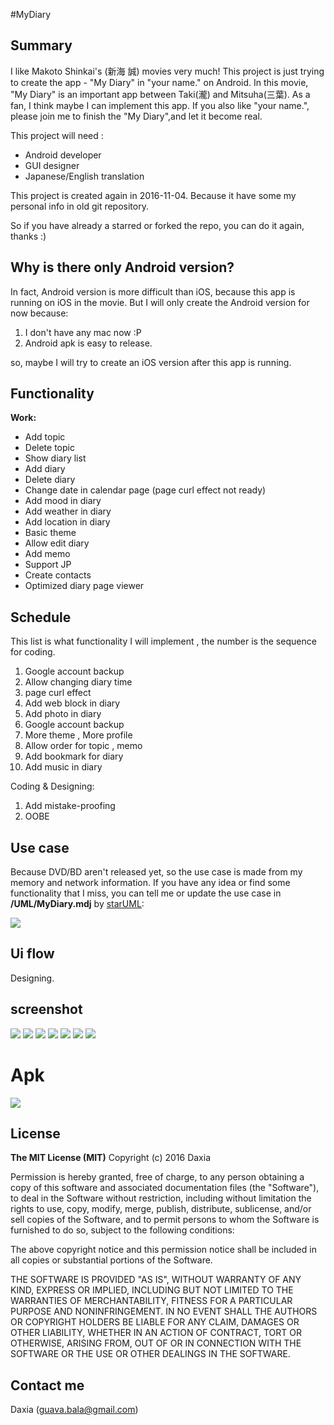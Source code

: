 #MyDiary 

## Summary

I like Makoto Shinkai's (新海 誠) movies very much! This project is just trying to create the app - "My Diary" in "your name." on Android. In this movie, "My Diary" is an important app between Taki(瀧) and Mitsuha(三葉). As a fan, I think maybe I can implement this app. If you also like "your name.", please join me to finish the "My Diary",and let it become real.

This project will need :
* Android developer
* GUI designer
* Japanese/English translation 

This project is created again in 2016-11-04. Because it have some my personal info in old git repository.

So if you have already a starred or forked the repo,  you can do it again, thanks :)

## Why is there only Android version?

In fact, Android version is more difficult than iOS, because this app is running on iOS in the movie. But I will only create the Android version for now because:

1. I don't have any mac now :P 
2. Android apk is easy to release.

so, maybe I will try to create an iOS version after this app is running.


## Functionality

 **Work:**
* Add topic
* Delete topic
* Show diary list
* Add diary
* Delete diary
* Change date in calendar page (page curl effect not ready)
* Add  mood in diary
* Add  weather in diary 
* Add location in diary
* Basic theme
* Allow edit diary
* Add memo
* Support JP
* Create contacts
* Optimized diary page viewer 

## Schedule

This list is what functionality I will implement , the number is the sequence for coding.

1. Google account backup
2. Allow changing diary time
3. page curl effect
2. Add web block in diary
3. Add photo in diary
4. Google account backup
5. More theme , More profile
6. Allow order for topic , memo
7. Add bookmark for diary
8. Add music in diary

Coding & Designing:

1. Add mistake-proofing
2. OOBE 

## Use case

Because DVD/BD aren't released yet, so the use case is made from my memory and network information. 
If you have any idea or find some functionality that I miss, you can tell me or update the use case in **/UML/MyDiary.mdj**  by [starUML](http://staruml.io/):

![](/screenshot/usercase.png) 


## Ui flow

Designing.

## screenshot

![](/screenshot/s_0.png) 
![](/screenshot/s_1.png) 
![](/screenshot/s_2.png) 
![](/screenshot/s_3.png)
![](/screenshot/s_4.png)
![](/screenshot/s_5.png)
![](/screenshot/s_6.png)


# Apk
[![](/screenshot/google-play-badge.png) ](https://play.google.com/store/apps/details?id=com.kiminonawa.mydiary)


## License

**The MIT License (MIT)**
Copyright (c) 2016 Daxia

Permission is hereby granted, free of charge, to any person obtaining a copy of this software and associated documentation files (the "Software"), to deal in the Software without restriction, including without limitation the rights to use, copy, modify, merge, publish, distribute, sublicense, and/or sell copies of the Software, and to permit persons to whom the Software is furnished to do so, subject to the following conditions:

The above copyright notice and this permission notice shall be included in all copies or substantial portions of the Software.

THE SOFTWARE IS PROVIDED "AS IS", WITHOUT WARRANTY OF ANY KIND, EXPRESS OR IMPLIED, INCLUDING BUT NOT LIMITED TO THE WARRANTIES OF MERCHANTABILITY, FITNESS FOR A PARTICULAR PURPOSE AND NONINFRINGEMENT. IN NO EVENT SHALL THE AUTHORS OR COPYRIGHT HOLDERS BE LIABLE FOR ANY CLAIM, DAMAGES OR OTHER LIABILITY, WHETHER IN AN ACTION OF CONTRACT, TORT OR OTHERWISE, ARISING FROM, OUT OF OR IN CONNECTION WITH THE SOFTWARE OR THE USE OR OTHER DEALINGS IN THE SOFTWARE.


## Contact me

Daxia (guava.bala@gmail.com)
